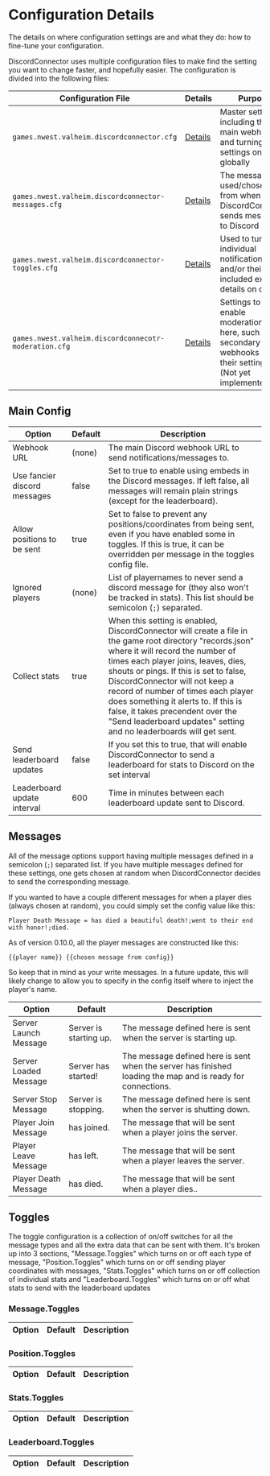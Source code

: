 # Configuration Details

The details on where configuration settings are and what they do: how to fine-tune your configuration.

DiscordConnector uses multiple configuration files to make find the setting you want to change faster, and hopefully easier. The configuration is divided into the following files:

| Configuration File                                    | Details                 | Purpose                                                                                                            |
| ----------------------------------------------------- | ----------------------- | ------------------------------------------------------------------------------------------------------------------ |
| `games.nwest.valheim.discordconnector.cfg`            | [Details](#main-config) | Master settings, including the main webhook and turning settings on or off globally                                |
| `games.nwest.valheim.discordconnector-messages.cfg`   | [Details](#messages)    | The messages used/chosen from when DiscordConnector sends messages to Discord                                      |
| `games.nwest.valheim.discordconnector-toggles.cfg`    | [Details](#toggles)     | Used to turn individual notifications and/or their included extra details on or off.                               |
| `games.nwest.valheim.discordconnecotr-moderation.cfg` | [Details](#moderation)  | Settings to help enable moderation are here, such as secondary webhooks and their settings. (Not yet implemented!) |

## Main Config

| Option                       | Default | Description                                                                                                                                                                                                                                                                                                                                                                                                                                              |
| ---------------------------- | ------- | -------------------------------------------------------------------------------------------------------------------------------------------------------------------------------------------------------------------------------------------------------------------------------------------------------------------------------------------------------------------------------------------------------------------------------------------------------- |
| Webhook URL                  | (none)  | The main Discord webhook URL to send notifications/messages to.                                                                                                                                                                                                                                                                                                                                                                                          |
| Use fancier discord messages | false   | Set to true to enable using embeds in the Discord messages. If left false, all messages will remain plain strings (except for the leaderboard).                                                                                                                                                                                                                                                                                                          |
| Allow positions to be sent   | true    | Set to false to prevent any positions/coordinates from being sent, even if you have enabled some in toggles. If this is true, it can be overridden per message in the toggles config file.                                                                                                                                                                                                                                                               |
| Ignored players              | (none)  | List of playernames to never send a discord message for (they also won't be tracked in stats). This list should be semicolon (`;`) separated.                                                                                                                                                                                                                                                                                                            |
| Collect stats                | true    | When this setting is enabled, DiscordConnector will create a file in the game root directory "records.json" where it will record the number of times each player joins, leaves, dies, shouts or pings. If this is set to false, DiscordConnector will not keep a record of number of times each player does something it alerts to. If this is false, it takes precendent over the "Send leaderboard updates" setting and no leaderboards will get sent. |
| Send leaderboard updates     | false   | If you set this to true, that will enable DiscordConnector to send a leaderboard for stats to Discord on the set interval                                                                                                                                                                                                                                                                                                                                |
| Leaderboard update interval  | 600     | Time in minutes between each leaderboard update sent to Discord.                                                                                                                                                                                                                                                                                                                                                                                         |

## Messages

All of the message options support having multiple messages defined in a semicolon (`;`) separated list. If you have multiple messages defined for these settings, one gets chosen at random when DiscordConnector decides to send the corresponding message.

If you wanted to have a couple different messages for when a player dies (always chosen at random), you could simply set the config value like this:

```
Player Death Message = has died a beautiful death!;went to their end with honor!;died.
```

As of version 0.10.0, all the player messages are constructed like this:

```
{{player name}} {{chosen message from config}}
```

So keep that in mind as your write messages. In a future update, this will likely change to allow you to specify in the config itself where to inject the player's name.

| Option                | Default                | Description                                                                                                 |
| --------------------- | ---------------------- | ----------------------------------------------------------------------------------------------------------- |
| Server Launch Message | Server is starting up. | The message defined here is sent when the server is starting up.                                            |
| Server Loaded Message | Server has started!    | The message defined here is sent when the server has finished loading the map and is ready for connections. |
| Server Stop Message   | Server is stopping.    | The message defined here is sent when the server is shutting down.                                          |
| Player Join Message   | has joined.            | The message that will be sent when a player joins the server.                                               |
| Player Leave Message  | has left.              | The message that will be sent when a player leaves the server.                                              |
| Player Death Message  | has died.              | The message that will be sent when a player dies..                                                          |

## Toggles

The toggle configuration is a collection of on/off switches for all the message types and all the extra data that can be sent with them. It's broken up into 3 sections, "Message.Toggles" which turns on or off each type of message, "Position.Toggles" which turns on or off sending player coordinates with messages, "Stats.Toggles" which turns on or off collection of individual stats and "Leaderboard.Toggles" which turns on or off what stats to send with the leaderboard updates

### Message.Toggles

| Option | Default | Description |
| ------ | ------- | ----------- |

### Position.Toggles

| Option | Default | Description |
| ------ | ------- | ----------- |

### Stats.Toggles

| Option | Default | Description |
| ------ | ------- | ----------- |

### Leaderboard.Toggles

| Option | Default | Description |
| ------ | ------- | ----------- |
